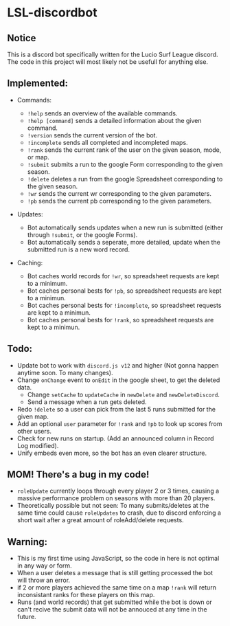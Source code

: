 # LSL-discordbot

## Notice
This is a discord bot specifically written for the Lucio Surf League discord. 
The code in this project will most likely not be usefull for anything else.

## Implemented:
- Commands:
  - `!help` sends an overview of the available commands.
  - `!help [command]` sends a detailed information about the given command.
  - `!version` sends the current version of the bot.
  - `!incomplete` sends all completed and incompleted maps.
  - `!rank` sends the current rank of the user on the given season, mode, or map.
  - `!submit` submits a run to the google Form corresponding to the given season.
  - `!delete` deletes a run from the google Spreadsheet corresponding to the given season.
  - `!wr` sends the current wr corresponding to the given parameters.
  - `!pb` sends the current pb corresponding to the given parameters.

- Updates:
  - Bot automatically sends updates when a new run is submitted (either through `!submit`, or the google Forms).
  - Bot automatically sends a seperate, more detailed, update when the submitted run is a new word record.

- Caching:
  - Bot caches world records for `!wr`, so spreadsheet requests are kept to a minimum.
  - Bot caches personal bests for `!pb`, so spreadsheet requests are kept to a minimun.
  - Bot caches personal bests for `!incomplete`, so spreadsheet requests are kept to a minimun.
  - Bot caches personal bests for `!rank`, so spreadsheet requests are kept to a minimun.


## Todo:
- Update bot to work with `discord.js v12` and higher (Not gonna happen anytime soon. To many changes).
- Change `onChange` event to `onEdit` in the google sheet, to get the deleted data.
  - Change `setCache` to `updateCache` in `newDelete` and `newDeleteDiscord`.
  - Send a message when a run gets deleted.
- Redo `!delete` so a user can pick from the last 5 runs submitted for the given map.
- Add an optional `user` parameter for `!rank` and `!pb` to look up scores from other users.
- Check for new runs on startup. (Add an announced column in Record Log modified).
- Unify embeds even more, so the bot has an even clearer structure.


## MOM! There's a bug in my code!
- `roleUpdate` currently loops through every player 2 or 3 times, causing a massive performance problem on seasons with more than 20 players.
- Theoretically possible but not seen: To many submits/deletes at the same time could cause `roleUpdates` to crash, due to discord enforcing a short wait after a great amount of roleAdd/delete requests.


## Warning:
- This is my first time using JavaScript, so the code in here is not optimal in any way or form.
- When a user deletes a message that is still getting processed the bot will throw an error.
- if 2 or more players achieved the same time on a map `!rank` will return inconsistant ranks for these players on this map.
- Runs (and world records) that get submitted while the bot is down or can't recive the submit data will not be annouced at any time in the future.

